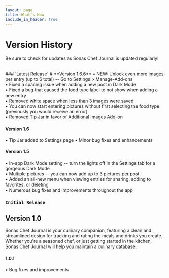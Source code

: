 ```yaml
---
layout: page
title: What's New
include_in_header: true
---
```


# Version History
Be sure to check for updates as Sonas Chef Journal is updated regularly!

<br>
### `Latest Release`
# **Version 1.6.6**
• NEW: Unlock even more images per entry (up to 6 total) -- Go to Settings > Manage-Add-ons<br>
• Fixed a spacing issue when adding a new post in Dark Mode<br>
• Fixed a bug that caused the food type label to not show when adding a new entry<br>
• Removed white space when less than 3 images were saved<br>
• You can now start entering pictures without first selecting the food type (previously you would receive an error)<br>
• Removed Tip Jar in favor of Additional Images Add-on<br>

#### **Version 1.6**
• Tip Jar added to Settings page
• Minor bug fixes and enhancements

#### **Version 1.5**
• In-app Dark Mode setting -- turn the lights off in the Settings tab for a gorgeous Dark Mode<br>
• Multiple pictures -- you can now add up to 3 pictures per post<br>
• Added an all-new menu when viewing entries for sharing, adding to favorites, or deleting<br>
• Numerous bug fixes and improvements throughout the app<br>


### `Initial Release`
## **Version 1.0**
Sonas Chef Journal is your culinary companion, featuring a clean and streamlined design for tracking and rating the meals and drinks you create. Whether you're a seasoned chef, or just getting started in the kitchen, Sonas Chef Journal will help you maintain a culinary database.

#### 1.0.1
• Bug fixes and improvements
